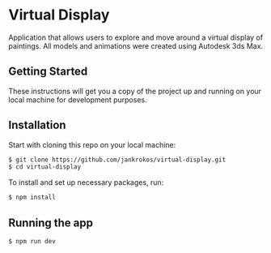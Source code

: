 # Virtual Display

Application that allows users to explore and move around a virtual display of paintings. All models and animations were created using Autodesk 3ds Max.

## Getting Started

These instructions will get you a copy of the project up and running on your local machine for development purposes.

## Installation

Start with cloning this repo on your local machine:

```sh
$ git clone https://github.com/jankrokos/virtual-display.git
$ cd virtual-display
```

To install and set up necessary packages, run:

```sh
$ npm install
```

## Running the app

```sh
$ npm run dev
```
